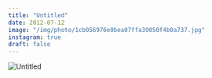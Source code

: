 ```yaml
---
title: "Untitled"
date: 2012-07-12
image: "/img/photo/1cb056976e0bea07ffa39050f4b0a737.jpg"
instagram: true
draft: false
---
```


![Untitled](/img/photo/1cb056976e0bea07ffa39050f4b0a737.jpg)
